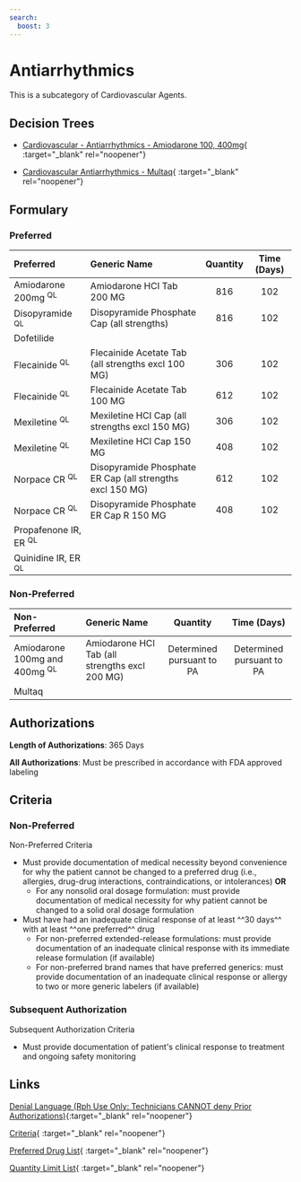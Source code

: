 ```yaml
---
search:
  boost: 3
---
```


# Antiarrhythmics

This is a subcategory of Cardiovascular Agents.

## Decision Trees

- [Cardiovascular - Antiarrhythmics - Amiodarone 100, 400mg](https://forms.office.com/Pages/ResponsePage.aspx?id=nPhjxpvvj0G9PUHkbAzgaN9UYz8EqmlIs3_TYn4TbXBUM1lMQjdHVFZOQVBYMjREQkdEUDYxSzRJMSQlQCN0PWcu){ :target="_blank" rel="noopener"}

- [Cardiovascular Antiarrhythmics - Multaq](https://forms.office.com/Pages/ResponsePage.aspx?id=nPhjxpvvj0G9PUHkbAzgaN9UYz8EqmlIs3_TYn4TbXBUMFhJVUhGNE9CWklFUEdDODVJUElRSEFSSCQlQCN0PWcu){ :target="_blank" rel="noopener"}

## Formulary

### Preferred

| Preferred                        | Generic Name                                              | Quantity | Time (Days) |
|:---------------------------------|:----------------------------------------------------------|:--------:|:-----------:|
| Amiodarone 200mg <sup>QL</sup>   | Amiodarone HCI Tab 200 MG                                 |   816    |     102     |
| Disopyramide <sup>QL</sup>       | Disopyramide Phosphate Cap (all strengths)                |   816    |     102     |
| Dofetilide                       |                                                           |          |             |
| Flecainide <sup>QL</sup>         | Flecainide Acetate Tab (all strengths excl 100 MG)        |   306    |     102     |
| Flecainide <sup>QL</sup>         | Flecainide Acetate Tab 100 MG                             |   612    |     102     |
| Mexiletine <sup>QL</sup>         | Mexiletine HCI Cap (all strengths excl 150 MG)            |   306    |     102     |
| Mexiletine <sup>QL</sup>         | Mexiletine HCI Cap 150 MG                                 |   408    |     102     |
| Norpace CR <sup>QL</sup>         | Disopyramide Phosphate ER Cap (all strengths excl 150 MG) |   612    |     102     |
| Norpace CR <sup>QL</sup>         | Disopyramide Phosphate ER Cap R 150 MG                    |   408    |     102     |
| Propafenone IR, ER <sup>QL</sup> |                                                           |          |             |
| Quinidine IR, ER <sup>QL</sup>   |                                                           |          |             |

### Non-Preferred

| Non-Preferred                            | Generic Name                                   |         Quantity          |        Time (Days)        |
|:-----------------------------------------|:-----------------------------------------------|:-------------------------:|:-------------------------:|
| Amiodarone 100mg and 400mg <sup>QL</sup> | Amiodarone HCI Tab (all strengths excl 200 MG) | Determined pursuant to PA | Determined pursuant to PA |
| Multaq                                   |                                                |                           |                           |

## Authorizations

**Length of Authorizations**: 365 Days

**All Authorizations**: Must be prescribed in accordance with FDA approved labeling

## Criteria

### Non-Preferred

Non-Preferred Criteria

- Must provide documentation of medical necessity beyond convenience for why the patient cannot be changed to a preferred drug (i.e., allergies, drug-drug interactions, contraindications, or intolerances) **OR**
    - For any nonsolid oral dosage formulation: must provide documentation of medical necessity for why patient cannot be changed to a solid oral dosage formulation
- Must have had an inadequate clinical response of at least ^^30 days^^ with at least ^^one preferred^^ drug
    - For non-preferred extended-release formulations: must provide documentation of an inadequate clinical response with its immediate release formulation (if available)
    - For non-preferred brand names that have preferred generics: must provide documentation of an inadequate clinical response or allergy to two or more generic labelers (if available)

### Subsequent Authorization

Subsequent Authorization Criteria

- Must provide documentation of patient's clinical response to treatment and ongoing safety monitoring

## Links

[Denial Language (Rph Use Only: Technicians CANNOT deny Prior Authorizations)](https://mygainwell-my.sharepoint.com.mcas.ms/:w:/r/personal/rachel_carpenter_gainwelltechnologies_com/_layouts/15/Doc.aspx?sourcedoc=%7BCD777F63-7F18-4713-8D6A-B043BEE631F5%7D&file=Denial%20Language%20Updated%2009112023.docx&action=embedview&mobileredirect=true&wdStartOn=16&cid=f4472ece-6d4f-4694-b0c5-c150a2f53fea){:target="_blank" rel="noopener"}

[Criteria](https://spbm.medicaid.ohio.gov/SPDocumentLibrary/DocumentLibrary/UPDL/UPDL%20criteria%20effective%2001.01.2024.pdf#page=21){ :target="_blank" rel="noopener"}

[Preferred Drug List](https://spbm.medicaid.ohio.gov/SPDocumentLibrary/DocumentLibrary/UPDL/UPDL%20effective%2001.01.2024.pdf#page=12){ :target="_blank" rel="noopener"}

[Quantity Limit List](https://spbm.medicaid.ohio.gov/SPDocumentLibrary/DocumentLibrary/UPDL/Quantity%20Limits.pdf){ :target="_blank" rel="noopener"}
